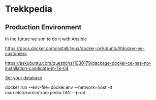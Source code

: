 # Trekkpedia

## Production Environment

In the future we aim to do it with Ansible

https://docs.docker.com/install/linux/docker-ce/ubuntu/#docker-ee-customers

https://askubuntu.com/questions/1030179/package-docker-ce-has-no-installation-candidate-in-18-04

[Set your database](./LOCAL_SETUP_EXPLAINED.md)

docker run --env-file=docker.env --network=host -it marcelotokarnia/trackpedia:$TAG$ --prod